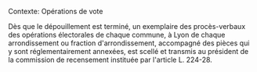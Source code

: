 Contexte: Opérations de vote

Dès que le dépouillement est terminé, un exemplaire des procès-verbaux des opérations électorales de chaque commune, à Lyon de chaque arrondissement ou fraction d'arrondissement, accompagné des pièces qui y sont réglementairement annexées, est scellé et transmis au président de la commission de recensement instituée par l'article L. 224-28.
